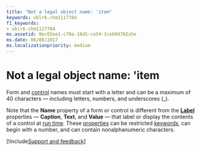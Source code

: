 ```yaml
---
title: "Not a legal object name: 'item"
keywords: vblr6.chm1117784
f1_keywords:
- vblr6.chm1117784
ms.assetid: 0ec65ee1-c70a-18d5-ca54-3ce69d782a5e
ms.date: 06/08/2017
ms.localizationpriority: medium
---
```



# Not a legal object name: 'item

Form and [control](../../Glossary/vbe-glossary.md#control) names must start with a letter and can be a maximum of 40 characters — including letters, numbers, and underscores (_).

Note that the **Name** property of a form or control is different from the **[Label](label-control.md)** properties — **Caption**, **Text**, and **Value** — that label or display the contents of a control at [run time](../../Glossary/vbe-glossary.md#run-time). These [properties](../../Glossary/vbe-glossary.md#property) can be restricted [keywords](../../Glossary/vbe-glossary.md#keyword), can begin with a number, and can contain nonalphanumeric characters.

[!include[Support and feedback](~/includes/feedback-boilerplate.md)]
